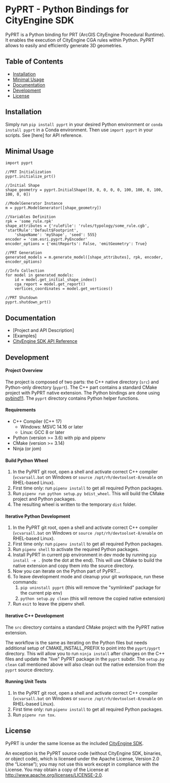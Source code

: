 # PyPRT - Python Bindings for CityEngine SDK

PyPRT is a Python binding for PRT (ArcGIS CityEngine Procedural Runtime). It enables the execution of CityEngine CGA rules within Python. PyPRT allows to easily and efficiently generate 3D geometries.

## Table of Contents

* [Installation](#installation)
* [Minimal Usage](#minimal-usage)
* [Documentation](#documentation)
* [Development](#development)
* [License](#license)

## Installation

Simply run `pip install pyprt` in your desired Python environment or `conda install pyprt` in a Conda environment. Then use `import pyprt` in your scripts. See [here] for API reference.

## Minimal Usage
```
import pyprt
​
//PRT Initialization
pyprt.initialize_prt()
​
//Initial Shape
shape_geometry = pyprt.InitialShape([0, 0, 0, 0, 0, 100, 100, 0, 100, 100, 0, 0])
​
//ModelGenerator Instance
m = pyprt.ModelGenerator([shape_geometry])
​
//Variables Definition
rpk = 'some_rule.rpk'
shape_attributes = {'ruleFile': 'rules/typology/some_rule.cgb', 'startRule':'Default$Footprint',
	'shapeName': 'myShape', 'seed': 555}
encoder = 'com.esri.pyprt.PyEncoder'
encoder_options = {'emitReports': False, 'emitGeometry': True}
​
//PRT Generation
generated_models = m.generate_model([shape_attributes], rpk, encoder, encoder_options)
​
//Info Collection
for model in generated_models:
    id = model.get_initial_shape_index()
    cga_report = model.get_report()
    vertices_coordinates = model.get_vertices()
​
//PRT Shutdown
pyprt.shutdown_prt()
```

## Documentation

* [Project and API Description]
* [Examples]
* [CityEngine SDK API Reference](https://esri.github.io/esri-cityengine-sdk/html/index.html)

## Development

#### Project Overview

The project is composed of two parts: the C++ native directory (`src`) and Python-only directory (`pyprt`). The C++ part contains a standard CMake project with PyPRT native extension. The Python bindings are done using [pybind11](https://pybind11.readthedocs.io/en/stable/intro.html). The `pyprt` directory contains Python helper functions.

#### Requirements
* C++ Compiler (C++ 17)
  * Windows: MSVC 14.16 or later
  * Linux: GCC 8 or later
* Python (version >= 3.6) with pip and pipenv
* CMake (version >= 3.14)
* Ninja (or jom)

#### Build Python Wheel

1. In the PyPRT git root, open a shell and activate correct C++ compiler (`vcvarsall.bat` on Windows or `source /opt/rh/devtoolset-8/enable` on RHEL-based Linux).
1. First time only: run `pipenv install` to get all required Python packages.
1. Run `pipenv run python setup.py bdist_wheel`. This will build the CMake project and Python packages.
1. The resulting wheel is written to the temporary `dist` folder.

#### Iterative Python Development

1. In the PyPRT git root, open a shell and activate correct C++ compiler (`vcvarsall.bat` on Windows or `source /opt/rh/devtoolset-8/enable` on RHEL-based Linux).
1. First time only: run `pipenv install` to get all required Python packages.
1. Run `pipenv shell` to activate the required Python packages.
1. Install PyPRT in current pip environment in dev mode by running `pip install -e .` (note the dot at the end). This will use CMake to build the native extension and copy them into the source directory.
1. Now you can iterate on the Python part of PyPRT...
1. To leave development mode and cleanup your git workspace, run these commands:
   1. `pip uninstall pyprt` (this will remove the "symlinked" package for the current pip env)
   1. `python setup.py clean` (this will remove the copied native extension)
1. Run `exit` to leave the pipenv shell.

#### Iterative C++ Development

The `src` directory contains a standard CMake project with the PyPRT native extension.

The workflow is the same as iterating on the Python files but needs additional setup of CMAKE_INSTALL_PREFIX to point into the `pyprt/pyprt` directory.
This will allow you to run `ninja install` after changes on the C++ files and update the "live" PyPRT package in the `pyprt` subdir.
The `setup.py clean` call mentioned above will also clean out the native extension from the `pyprt` source directory.

#### Running Unit Tests

1. In the PyPRT git root, open a shell and activate correct C++ compiler (`vcvarsall.bat` on Windows or `source /opt/rh/devtoolset-8/enable` on RHEL-based Linux).
1. First time only: run `pipenv install` to get all required Python packages.
1. Run `pipenv run tox`.

## License

PyPRT is under the same license as the included [CityEngine SDK](https://github.com/Esri/esri-cityengine-sdk#licensing).

An exception is the PyPRT source code (without CityEngine SDK, binaries, or object code), which is licensed under the Apache License, Version 2.0 (the “License”); you may not use this work except in compliance with the License. You may obtain a copy of the License at http://www.apache.org/licenses/LICENSE-2.0.
